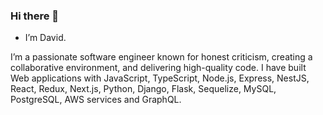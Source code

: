 ### Hi there 👋

- I’m David.

I’m a passionate software engineer known for honest criticism, creating a collaborative environment, and delivering high-quality code.
I have built Web applications with JavaScript, TypeScript, Node.js, Express, NestJS, React, Redux, Next.js, Python, Django, Flask, Sequelize, MySQL, PostgreSQL, AWS services and GraphQL.

